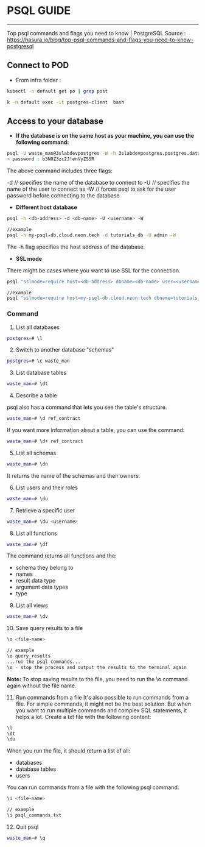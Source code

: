 # PSQL GUIDE

---

Top psql commands and flags you need to know | PostgreSQL
Source : https://hasura.io/blog/top-psql-commands-and-flags-you-need-to-know-postgresql

## Connect to POD 

- From infra folder : 

```bash
kubectl -n default get po | grep post

k -n default exec -it postgres-client  bash
```

## Access to your database 

- **If the database is on the same host as your machine, you can use the following command:**

```bash
psql -U waste_man@3slabdevpostgres -W -h 3slabdevpostgres.postgres.database.azure.com waste_man
> password : b3N0Z3zc2J!enVyZS5R
```

The above command includes three flags:

-d  // specifies the name of the database to connect to
-U  // specifies the name of the user to connect as
-W  // forces psql to ask for the user password before connecting to the database

- **Different host database**

```bash
psql -h <db-address> -d <db-name> -U <username> -W

//example
psql -h my-psql-db.cloud.neon.tech -d tutorials_db -U admin -W
```
The -h flag specifies the host address of the database.

- **SSL mode**

There might be cases where you want to use SSL for the connection.
```sh
psql "sslmode=require host=<db-address> dbname=<db-name> user=<username>"

//example
psql "sslmode=require host=my-psql-db.cloud.neon.tech dbname=tutorials_db user=admin"
```

### Command 

1. List all databases

```sh
postgres=# \l
```

2. Switch to another database "schemas"

```sh
postgres=# \c waste_man
```

3. List database tables

```sh
waste_man=# \dt
```

4. Describe a table

psql also has a command that lets you see the table's structure.


```sh
waste_man=# \d ref_contract
```

If you want more information about a table, you can use the command:

```sh
waste_man=# \d+ ref_contract
```

5. List all schemas

```sh
waste_man=# \dn 
```
It returns the name of the schemas and their owners.

6. List users and their roles

```sh
waste_man=# \du
```

7. Retrieve a specific user

```sh
waste_man=# \du <username>
```

8. List all functions

```sh
waste_man=# \df
```
The command returns all functions and the:
- schema they belong to
- names
- result data type
- argument data types
- type

9. List all views

```sh
waste_man=# \dv
```

10. Save query results to a file 

```sh
\o <file-name>

// example
\o query_results
...run the psql commands...
\o - stop the process and output the results to the terminal again
```
**Note:** To stop saving results to the file, you need to run the \o command again without the file name.

11. Run commands from a file
It's also possible to run commands from a file. For simple commands, it might not be the best solution. But when you want to run multiple commands and complex SQL statements, it helps a lot.
Create a txt file with the following content:
 
```sh
\l
\dt
\du
```

When you run the file, it should return a list of all:
- databases
- database tables
- users

You can run commands from a file with the following psql command:
```sh
\i <file-name>

// example
\i psql_commands.txt
```


12. Quit psql

```sh
waste_man=# \q
```
